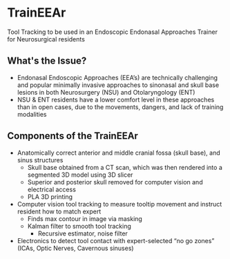 # TrainEEAr
Tool Tracking to be used in an Endoscopic Endonasal Approaches Trainer for Neurosurgical residents

## What's the Issue?​
* Endonasal Endoscopic Approaches (EEA’s) are technically challenging and popular minimally invasive approaches to sinonasal and skull base lesions in both Neurosurgery (NSU) and Otolaryngology (ENT)​
* NSU & ENT residents have a lower comfort level in these approaches than in open cases, due to the movements, dangers, and lack of training modalities​

## Components of the TrainEEAr
* Anatomically correct anterior and middle cranial fossa (skull base), and sinus structures​
  * Skull base obtained from a CT scan, which was then rendered into a segmented 3D model using 3D slicer​
  * Superior and posterior skull removed for computer vision and electrical access​
  * PLA 3D printing​
* Computer vision tool tracking to measure tooltip movement and instruct resident how to match expert​
  * Finds max contour in image via masking
  * Kalman filter to smooth tool tracking ​
    * Recursive estimator, noise filter​
* Electronics to detect tool contact with expert-selected “no go zones” (ICAs, Optic Nerves, Cavernous sinuses)​
